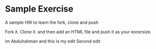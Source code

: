 # Sample Exercise
A sample HW to learn the fork, clone and push

Fork it. Clone it. and then add an HTML file and push it as your excersize.

im Abdulrahman and this is my edit 
Second edit
